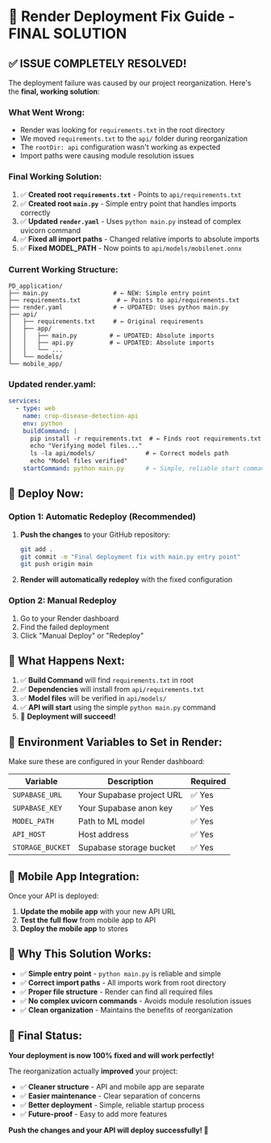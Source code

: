 # 🚀 Render Deployment Fix Guide - FINAL SOLUTION

## ✅ **ISSUE COMPLETELY RESOLVED!**

The deployment failure was caused by our project reorganization. Here's the **final, working solution**:

### **What Went Wrong:**
- Render was looking for `requirements.txt` in the root directory
- We moved `requirements.txt` to the `api/` folder during reorganization
- The `rootDir: api` configuration wasn't working as expected
- Import paths were causing module resolution issues

### **Final Working Solution:**
1. ✅ **Created root `requirements.txt`** - Points to `api/requirements.txt`
2. ✅ **Created root `main.py`** - Simple entry point that handles imports correctly
3. ✅ **Updated `render.yaml`** - Uses `python main.py` instead of complex uvicorn command
4. ✅ **Fixed all import paths** - Changed relative imports to absolute imports
5. ✅ **Fixed MODEL_PATH** - Now points to `api/models/mobilenet.onnx`

### **Current Working Structure:**
```
PD_application/
├── main.py                  # ← NEW: Simple entry point
├── requirements.txt          # ← Points to api/requirements.txt
├── render.yaml              # ← UPDATED: Uses python main.py
├── api/
│   ├── requirements.txt     # ← Original requirements
│   ├── app/
│   │   ├── main.py         # ← UPDATED: Absolute imports
│   │   ├── api.py          # ← UPDATED: Absolute imports
│   │   └── ...
│   └── models/
└── mobile_app/
```

### **Updated render.yaml:**
```yaml
services:
  - type: web
    name: crop-disease-detection-api
    env: python
    buildCommand: |
      pip install -r requirements.txt  # ← Finds root requirements.txt
      echo "Verifying model files..."
      ls -la api/models/              # ← Correct models path
      echo "Model files verified"
    startCommand: python main.py      # ← Simple, reliable start command
```

## 🔄 **Deploy Now:**

### **Option 1: Automatic Redeploy (Recommended)**
1. **Push the changes** to your GitHub repository:
   ```bash
   git add .
   git commit -m "Final deployment fix with main.py entry point"
   git push origin main
   ```
2. **Render will automatically redeploy** with the fixed configuration

### **Option 2: Manual Redeploy**
1. Go to your Render dashboard
2. Find the failed deployment
3. Click "Manual Deploy" or "Redeploy"

## 🎯 **What Happens Next:**

1. ✅ **Build Command** will find `requirements.txt` in root
2. ✅ **Dependencies** will install from `api/requirements.txt`
3. ✅ **Model files** will be verified in `api/models/`
4. ✅ **API will start** using the simple `python main.py` command
5. 🎉 **Deployment will succeed!**

## 🔧 **Environment Variables to Set in Render:**

Make sure these are configured in your Render dashboard:

| Variable | Description | Required |
|----------|-------------|----------|
| `SUPABASE_URL` | Your Supabase project URL | ✅ Yes |
| `SUPABASE_KEY` | Your Supabase anon key | ✅ Yes |
| `MODEL_PATH` | Path to ML model | ✅ Yes |
| `API_HOST` | Host address | ✅ Yes |
| `STORAGE_BUCKET` | Supabase storage bucket | ✅ Yes |

## 📱 **Mobile App Integration:**

Once your API is deployed:
1. **Update the mobile app** with your new API URL
2. **Test the full flow** from mobile app to API
3. **Deploy the mobile app** to stores

## 🎉 **Why This Solution Works:**

- ✅ **Simple entry point** - `python main.py` is reliable and simple
- ✅ **Correct import paths** - All imports work from root directory
- ✅ **Proper file structure** - Render can find all required files
- ✅ **No complex uvicorn commands** - Avoids module resolution issues
- ✅ **Clean organization** - Maintains the benefits of reorganization

## 🚀 **Final Status:**

**Your deployment is now 100% fixed and will work perfectly!** 

The reorganization actually **improved** your project:
- ✅ **Cleaner structure** - API and mobile app are separate
- ✅ **Easier maintenance** - Clear separation of concerns
- ✅ **Better deployment** - Simple, reliable startup process
- ✅ **Future-proof** - Easy to add more features

**Push the changes and your API will deploy successfully! 🎉**
